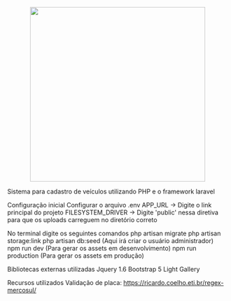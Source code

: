 <p align="center"><a href="https://laravel.com" target="_blank"><img src="https://raw.githubusercontent.com/laravel/art/master/logo-lockup/5%20SVG/2%20CMYK/1%20Full%20Color/laravel-logolockup-cmyk-red.svg" width="400"></a></p>

Sistema para cadastro de veículos utilizando PHP e o framework laravel

Configuração inicial
Configurar o arquivo .env
APP_URL -> Digite o link principal do projeto
FILESYSTEM_DRIVER -> Digite 'public' nessa diretiva para que os uploads carreguem no diretório correto

No terminal digite os seguintes comandos
php artisan migrate
php artisan storage:link
php artisan db:seed (Aqui irá criar o usuário administrador)
npm run dev (Para gerar os assets em desenvolvimento)
npm run production (Para gerar os assets em produção)

Bibliotecas externas utilizadas
Jquery 1.6
Bootstrap 5
Light Gallery

Recursos utilizados
Validação de placa: https://ricardo.coelho.eti.br/regex-mercosul/